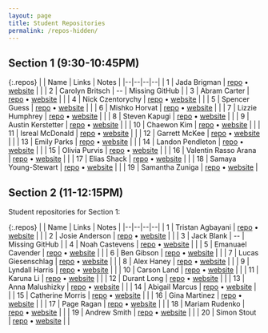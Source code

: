 ```yaml
---
layout: page
title: Student Repositories
permalink: /repos-hidden/
---
```


<style>
    .repos td:first-child {
        width: 40px;
    }
    .repos td:nth-child(2) {
        width: 200px;
    }
    .repos td:nth-child(3) {
        width: 150px;
    }
</style>

## Section 1 (9:30-10:45PM)

{:.repos}
| | Name | Links | Notes |
|--|--|--|--|
| 1 | Jada Brigman | [repo](https://github.com/jbrigma2/csci185) &bull; [website](https://jbrigma2.github.io/csci185/) | |
| 2 | Carolyn Britsch | -- | Missing GitHub |
| 3 | Abram Carter | [repo](https://github.com/Abecart/csci185) &bull; [website](https://abecart.github.io/csci185/index.html)  | |
| 4 | Nick Czentorychy | [repo](https://github.com/nickc-10/csci185-coursework) &bull; [website](https://nickc-10.github.io/csci185-coursework/) | |
| 5 | Spencer Guess | [repo](https://github.com/sguessunca/csci185-coursework) &bull; [website](https://sguessunca.github.io/csci185-coursework/) |  |
| 6 | Mishko Horvat | [repo](https://github.com/MizzUNCA/csci185.2) &bull; [website](https://mizzunca.github.io/csci185.2/) |  |
| 7 | Lizzie Humphrey | [repo](https://github.com/lizcoolcode/csci185-coursework/blob/master/index.html) &bull; [website](https://lizcoolcode.github.io/csci185-coursework/) |  |
| 8 | Steven Kapugi | [repo](https://github.com/skapugiunca/csci185-coursework) &bull; [website](https://skapugiunca.github.io/csci185-coursework/) |  |
| 9 | Austin Kerstetter | [repo](https://github.com/Austinkerstetter/csci185) &bull; [website](https://austinkerstetter.github.io/csci185/) |  |
| 10 | Chaewon Kim | [repo](https://github.com/chaewonK10/csci185) &bull; [website](https://chaewonk10.github.io/csci185/) |  |
| 11 | Isreal McDonald | [repo](https://github.com/isrealmcd/csci185-coursework) &bull; [website](https://isrealmcd.github.io/csci185-coursework/) |  |
| 12 | Garrett McKee |  [repo](https://github.com/gmckee97/csci185) &bull; [website](https://gmckee97.github.io/csci185/) | |
| 13 | Emily Parks | [repo](https://github.com/Eparks1/csci185-coursework) &bull; [website](https://eparks1.github.io/csci185-coursework/) |  |
| 14 | Landon Pendleton | [repo](https://github.com/landon044/csci185_coursework) &bull; [website](https://landon044.github.io/csci185_coursework/) |  |
| 15 | Olivia Purvis | [repo](https://github.com/Opurvis/csci185) &bull; [website](https://opurvis.github.io/csci185/) |  |
| 16 | Valentin Rasso Arana | [repo](https://github.com/ValentinRasso/csci185) &bull; [website](https://valentinrasso.github.io/csci185/) |  |
| 17 | Elias Shack | [repo](https://github.com/eliasten6/csci185) &bull; [website](https://eliasten6.github.io/csci185/) |  |
| 18 | Samaya Young-Stewart | [repo](https://github.com/syoungst/csci-185) &bull; [website](https://syoungst.github.io/csci-185) |  |
| 19 | Samantha Zuniga | [repo](https://github.com/samz21/CSCI185) &bull; [website](https://samz21.github.io/CSCI185/) |






## Section 2 (11-12:15PM)
Student repositories for Section 1:

{:.repos}
| | Name | Links | Notes |
|--|--|--|--|
| 1 | Tristan Agbayani | [repo](https://github.com/DaemonTokisaki/CSCI-185) &bull; [website](https://daemontokisaki.github.io/CSCI-185/) | | 
| 2 | Josie Anderson | [repo](https://github.com/jandersoj/csci185-coursework) &bull; [website](https://jandersoj.github.io/csci185-coursework/) |  | 
| 3 | Jack Blank | -- | Missing GitHub |
| 4 | Noah Castevens | [repo](https://github.com/NoahCSC/csci185) &bull; [website](https://noahcsc.github.io/csci185) |  | 
| 5 | Emanuael Cavender | [repo](https://github.com/Emanuael23/csci185/commits?author=Emanuael23) &bull; [website](https://emanuael23.github.io/csci185/) |  |
| 6 | Ben Gibson | [repo](https://github.com/Benjamin2201/CSCI-185) &bull; [website](https://benjamin2201.github.io/CSCI-185/) | |
| 7 | Lucas Giesenschlag | [repo](https://github.com/LucasGiesenschlag/csci185-section2) &bull; [website](https://lucasgiesenschlag.github.io/csci185-section2/) |  |
| 8 | Alex Haney | [repo](https://github.com/amhpurple/csci185) &bull; [website](https://amhpurple.github.io/csci185) |  |
| 9 | Lyndall Harris | [repo](https://github.com/lyndallharris/csci) &bull; [website](https://lyndallharris.github.io/csci/) |  |
| 10 | Carson Land | [repo](https://github.com/carson5269/csci185) &bull; [website](https://carson5269.github.io/csci185/) | |
| 11 | Karuna Li | [repo](https://github.com/csci185student/csci185-coursework) &bull; [website](https://csci185student.github.io/csci185-coursework/) |  |
| 12 | Durant Long | [repo](https://github.com/durantlong/csci185) &bull; [website](https://durantlong.github.io/csci185/) |  |
| 13 | Anna Malushizky | [repo](https://github.com/amalush1/csci185) &bull; [website](https://amalush1.github.io/csci185/) |  |
| 14 | Abigail Marcus | [repo](https://github.com/amarcus0724/csci185) &bull; [website](https://amarcus0724.github.io/csci185/) |  |
| 15 | Catherine Morris | [repo](https://github.com/catboxghost/csci185-coursework) &bull; [website](https://catboxghost.github.io/csci185-coursework/) |  |
| 16 | Gina Martinez | [repo](https://github.com/GinaPMtz/csci185) &bull; [website](https://ginapmtz.github.io/csci185/) |  |
| 17 | Page Ragan | [repo](https://github.com/paganrage333/csci185) &bull; [website](https://paganrage333.github.io/csci185/index.html) |  |
| 18 | Mariam Rudenko | [repo](https://github.com/rudedanko/csci185.git) &bull; [website](https://rudedanko.github.io/csci185-coursework/) |  |
| 19 | Andrew Smith | [repo](https://github.com/asmith7654/csci185-coursework) &bull; [website](https://asmith7654.github.io/csci185-coursework/) | |
| 20 | Simon Stout | [repo](https://github.com/sstout660/csci185-coursework) &bull; [website](https://sstout660.github.io/csci185-coursework/) |  |